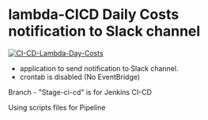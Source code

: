 # lambda-CICD Daily Costs notification to Slack channel

[![CI-CD-Lambda-Day-Costs](https://github.com/Vitalikys/Lambda_Slack_Daily_Cost/actions/workflows/to-lambda.yml/badge.svg)](https://github.com/Vitalikys/Lambda_Slack_Daily_Cost/actions/workflows/to-lambda.yml)


- application to send notification to Slack channel.
- crontab is disabled (No EventBridge)


Branch - "Stage-ci-cd" is for Jenkins CI-CD

Using scripts files for Pipeline
